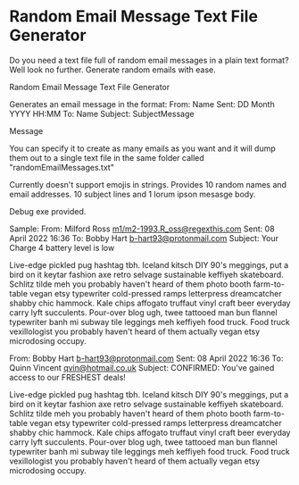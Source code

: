 # Random Email Message Text File Generator
Do you need a text file full of random email messages in a plain text format? Well look no further. Generate random emails with ease.

Random Email Message Text File Generator
  
Generates an email message in the format:
  From: Name <email>
  Sent: DD Month YYYY HH:MM
  To: Name <email>
  Subject: SubjectMessage
  
  Message
  
You can specify it to create as many emails as you want and it will dump them out
to a single text file in the same folder called "randomEmailMessages.txt"
  
Currently doesn't support emojis in strings. 
Provides 10 random names and email addresses. 10 subject lines and 1 lorum ipson mesasge body.
  
Debug exe provided.
  
Sample:
From: Milford Ross <m1/m2-1993.R_oss@regexthis.com>
Sent: 08 April 2022 16:36
To: Bobby Hart <b-hart93@protonmail.com>
Subject: Your Charge 4 battery level is low

Live-edge pickled pug hashtag tbh. Iceland kitsch DIY 90's meggings, put a bird on it keytar fashion axe retro selvage sustainable keffiyeh skateboard.
Schlitz tilde meh you probably haven't heard of them photo booth farm-to-table vegan etsy typewriter cold-pressed ramps letterpress dreamcatcher shabby chic hammock.
Kale chips affogato truffaut vinyl craft beer everyday carry lyft succulents. Pour-over blog ugh, twee tattooed man bun flannel typewriter banh mi subway tile leggings meh keffiyeh food truck.
Food truck vexillologist you probably haven't heard of them actually vegan etsy microdosing occupy.

From: Bobby Hart <b-hart93@protonmail.com>
Sent: 08 April 2022 16:36
To: Quinn Vincent <qvin@hotmail.co.uk>
Subject: CONFIRMED: You've gained access to our FRESHEST deals!

Live-edge pickled pug hashtag tbh. Iceland kitsch DIY 90's meggings, put a bird on it keytar fashion axe retro selvage sustainable keffiyeh skateboard.
Schlitz tilde meh you probably haven't heard of them photo booth farm-to-table vegan etsy typewriter cold-pressed ramps letterpress dreamcatcher shabby chic hammock.
Kale chips affogato truffaut vinyl craft beer everyday carry lyft succulents. Pour-over blog ugh, twee tattooed man bun flannel typewriter banh mi subway tile leggings meh keffiyeh food truck.
Food truck vexillologist you probably haven't heard of them actually vegan etsy microdosing occupy.
